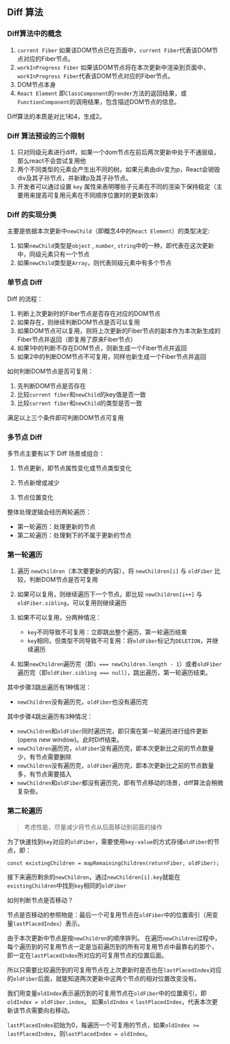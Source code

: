 ## Diff 算法

### Diff算法中的概念

1. `current Fiber` 如果该DOM节点已在页面中，`current Fiber`代表该DOM节点对应的Fiber节点。
2. `workInProgress Fiber` 如果该DOM节点将在本次更新中渲染到页面中，`workInProgress Fiber`代表该DOM节点对应的Fiber节点。
3. DOM节点本身
4. `React Element` 即`ClassComponent`的`render`方法的返回结果，或`FunctionComponent`的调用结果，包含描述DOM节点的信息。

Diff算法的本质是对比1和4，生成2。

### Diff 算法预设的三个限制

1. 只对同级元素进行diff，如果一个dom节点在前后两次更新中处于不通层级，那么react不会尝试复用他
2. 两个不同类型的元素会产生出不同的树。如果元素由div变为p，React会销毁div及其子孙节点，并新建p及其子孙节点。
3. 开发者可以通过设置 `key` 属性来表明哪些子元素在不同的渲染下保持稳定（主要用来提高可复用元素在不同顺序位置时的更新效率）

### Diff 的实现分类

主要是依据本次更新中`newChild`（即概念4中的`React Element`）的类型决定:

1. 如果`newChild`类型是`object` , `number`, `string`中的一种，即代表在这次更新中，同级元素只有一个节点
2. 如果`newChild`类型是`Array`，则代表同级元素中有多个节点

### 单节点 Diff

Diff 的流程：

1. 判断上次更新时的Fiber节点是否存在对应的DOM节点
2. 如果存在，则继续判断DOM节点是否可以复用
3. 如果DOM节点可以复用，则将上次更新的Fiber节点的副本作为本次新生成的Fiber节点并返回（即复用了原来Fiber节点）
4. 如果1中的判断不存在DOM节点，则新生成一个Fiber节点并返回
5. 如果2中的判断DOM节点不可复用，同样也新生成一个Fiber节点并返回

如何判断DOM节点是否可复用：

1. 先判断DOM节点是否存在
2. 比较`current fiber`和`newChild`的key值是否一致
3. 比较`current fiber`和`newChild`的类型是否一致

满足以上三个条件即可判断DOM节点可复用

### 多节点 Diff

多节点主要有以下 Diff 场景或组合：

1. 节点更新，即节点属性变化或节点类型变化

2. 节点新增或减少

3. 节点位置变化

整体处理逻辑会经历两轮遍历：

- 第一轮遍历：处理更新的节点
- 第二轮遍历：处理剩下的不属于更新的节点


### 第一轮遍历

1. 遍历 `newChildren`（本次要更新的内容），将 `newChildren[i]` 与 `oldFiber` 比较，判断DOM节点是否可复用
2. 如果可以复用，则继续遍历下一个节点，即比较 `newChildren[i++]` 与 `oldFiber.sibling`，可以复用则继续遍历
3. 如果不可以复用，分两种情况：

    - `key`不同导致不可复用：立即跳出整个遍历，第一轮遍历结束
    - `key`相同，但类型不同导致不可复用：将`oldFiber`标记为`DELETION`，并继续遍历

4. 如果`newChildren`遍历完（即`i === newChildren.length - 1`）或者`oldFiber`遍历完（即`oldFiber.sibling === null`），跳出遍历，第一轮遍历结束。

其中步骤3跳出遍历有1种情况：

- `newChildren`没有遍历完，`oldFiber`也没有遍历完

其中步骤4跳出遍历有3种情况：

- `newChildren`和`oldFiber`同时遍历完，即只需在第一轮遍历进行组件更新 (opens new window)。此时Diff结束。
- `newChildren`遍历完，`oldFiber`没有遍历完，即本次更新比之前的节点数量少，有节点需要删除
- `newChildren`没有遍历完，`oldFiber`遍历完，即本次更新比之前的节点数量多，有节点需要插入
- `newChildren`和`oldFiber`都没有遍历完，即有节点移动的场景，diff算法会稍微复杂些。

### 第二轮遍历

> 考虑性能，尽量减少将节点从后面移动到前面的操作

为了快速找到`key`对应的`oldFiber`，需要使用`key-value`的方式存储`oldFiber`的节点，即：

```
const existingChildren = mapRemainingChildren(returnFiber, oldFiber);
```

接下来遍历剩余的`newChildren`，通过`newChildren[i].key`就能在`existingChildren`中找到`key`相同的`oldFiber`

如何判断节点是否移动？

节点是否移动的参照物是：最后一个可复用节点在`oldFiber`中的位置索引（用变量`lastPlacedIndex`）表示。

由于本次更新中节点是按`newChildren`的顺序排列。
在遍历`newChildren`过程中，每个遍历到的可复用节点一定是当前遍历到的所有可复用节点中最靠右的那个，
即一定在`lastPlacedIndex`所对应的可复用节点的位置后面。

所以只需要比较遍历到的可复用节点在上次更新时是否也在`lastPlacedIndex`对应的`oldFiber`后面，就能知道两次更新中这两个节点的相对位置改变没有。

我们用变量`oldIndex`表示遍历到的可复用节点在`oldFiber`中的位置索引，即`oldIndex = oldFiber.index`。
如果`oldIndex` < `lastPlacedIndex`，代表本次更新该节点需要向右移动。

`lastPlacedIndex`初始为0，每遍历一个可复用的节点，如果`oldIndex >= lastPlacedIndex`，则`lastPlacedIndex = oldIndex`。
